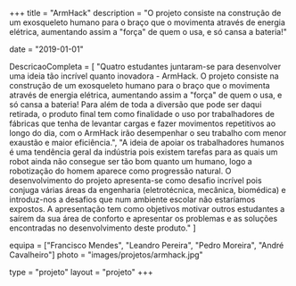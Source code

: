 +++
title = "ArmHack"
description = "O projeto consiste na construção de um exosqueleto humano para o braço que o movimenta através de energia elétrica, aumentando assim a \"força\" de quem o usa, e só cansa a bateria!"

date = "2019-01-01"

DescricaoCompleta = [
    "Quatro estudantes juntaram-se para desenvolver uma ideia tão incrível quanto inovadora - ArmHack. O projeto consiste na construção de um exosqueleto humano para o braço que o movimenta através de energia elétrica, aumentando assim a \"força\" de quem o usa, e só cansa a bateria! Para além de toda a diversão que pode ser daqui retirada, o produto final tem como finalidade o uso por trabalhadores de fábricas que tenha de levantar cargas e fazer movimentos repetitivos ao longo do dia, com o ArmHack irão desempenhar o seu trabalho com menor exaustão e maior eficiência.",
    "A ideia de apoiar os trabalhadores humanos é uma tendência geral da indústria pois existem tarefas para as quais um robot ainda não consegue ser tão bom quanto um humano, logo a robotização do homem aparece como progressão natural. O desenvolvimento do projeto apresenta-se como desafio incrível pois conjuga várias áreas da engenharia (eletrotécnica, mecânica, biomédica) e introduz-nos a desafios que num ambiente escolar não estaríamos expostos. A apresentação tem como objetivos motivar outros estudantes a saírem da sua área de conforto e apresentar os problemas e as soluções encontradas no desenvolvimento deste produto."
]

equipa = ["Francisco Mendes",
    "Leandro Pereira",
    "Pedro Moreira",
    "André Cavalheiro"]
photo = "images/projetos/armhack.jpg"

type = "projeto"
layout = "projeto"
+++

